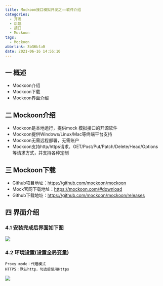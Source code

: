 ```yaml
---
title: Mockoon接口模拟开发之——软件介绍
categories:
  - 开发
  - 后端
  - 接口
  - Mockoon
tags:
  - Mockoon
abbrlink: 3b36bfa0
date: 2021-06-16 14:56:10
---
```

## 一 概述

* Mockoon介绍
* Mockoon下载
* Mockoon界面介绍

<!--more-->

## 二 Mockoon介绍

* Mockoon是本地运行，提供mock 模拟接口的开源软件
* Mockoon提供Windows/Linux/Mac等终端平台支持
* Mockoon无需远程部署，无需账户
* Mockoon支持http/https请求，GET/Post/Put/Patch/Delete/Head/Options等请求方式，并支持各种定制

## 三 Mockoon下载

* Github项目地址：https://github.com/mockoon/mockoon
* Mock官网下载地址：https://mockoon.com/#download
* Github下载地址：https://github.com/mockoon/mockoon/releases

## 四 界面介绍

### 4.1 安装完成后界面如下图

![][1]

### 4.2 环境设置(设置全局变量)

```
Proxy mode：代理模式
HTTPS：默认http，勾选后使用Https
```

![][2]


[1]:https://cdn.jsdelivr.net/gh/PGzxc/CDN@master/blog-api/mockoon-cheat-sheet-main.png
[2]:https://cdn.jsdelivr.net/gh/PGzxc/CDN@master/blog-api/mockoon-environment-setting-view.png

